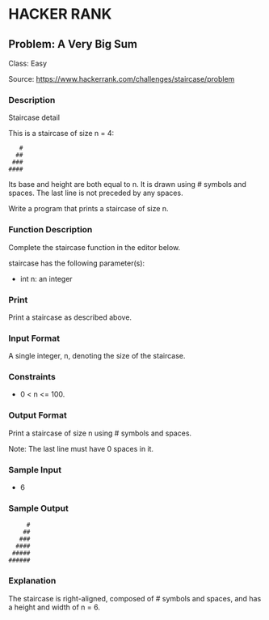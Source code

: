# HACKER RANK
## Problem: A Very Big Sum

Class: Easy

Source: https://www.hackerrank.com/challenges/staircase/problem

### Description

Staircase detail

This is a staircase of size n = 4:
```
   #
  ##
 ###
####
```

Its base and height are both equal to n. It is drawn using # symbols and spaces. The last line is not preceded by any spaces.

Write a program that prints a staircase of size n.

### Function Description

Complete the staircase function in the editor below.

staircase has the following parameter(s):
- int n: an integer

### Print
Print a staircase as described above.

### Input Format
A single integer, n, denoting the size of the staircase.

### Constraints
- 0 < n <= 100.

### Output Format
Print a staircase of size n using # symbols and spaces.

Note: The last line must have 0 spaces in it.

### Sample Input
- 6 

### Sample Output
```
     #
    ##
   ###
  ####
 #####
######
```

### Explanation
The staircase is right-aligned, composed of # symbols and spaces, and has a height and width of n = 6.
